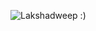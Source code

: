 ![Lakshadweep :)](https://ane4bf-datap1.s3-eu-west-1.amazonaws.com/wmocms/s3fs-public/styles/featured_media_detail/public/OceansJames_St._JohnFlickr.jpg?B6OLz3xbs7_r_ttzkutmzDH3TsZyVnyA&itok=0DEsgy0J)

